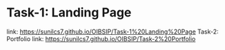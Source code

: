 # Task-1: Landing Page
link: https://sunilcs7.github.io/OIBSIP/Task-1%20Landing%20Page
Task-2: Portfolio
link: https://sunilcs7.github.io/OIBSIP/Task-2%20Portfolio
